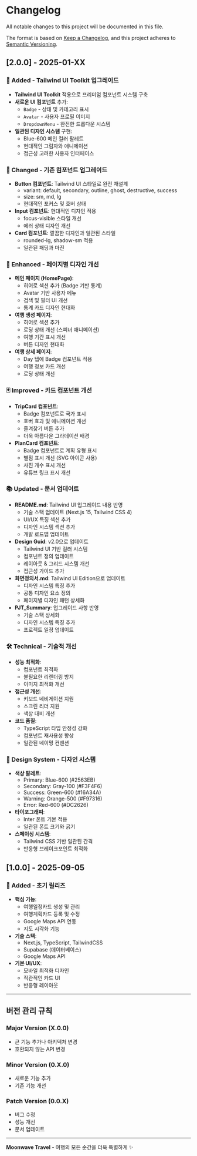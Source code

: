 # Changelog

All notable changes to this project will be documented in this file.

The format is based on [Keep a Changelog](https://keepachangelog.com/en/1.0.0/),
and this project adheres to [Semantic Versioning](https://semver.org/spec/v2.0.0.html).

## [2.0.0] - 2025-01-XX

### 🎨 Added - Tailwind UI Toolkit 업그레이드
- **Tailwind UI Toolkit** 적용으로 프리미엄 컴포넌트 시스템 구축
- **새로운 UI 컴포넌트** 추가:
  - `Badge` - 상태 및 카테고리 표시
  - `Avatar` - 사용자 프로필 이미지
  - `DropdownMenu` - 완전한 드롭다운 시스템
- **일관된 디자인 시스템** 구현:
  - Blue-600 메인 컬러 팔레트
  - 현대적인 그림자와 애니메이션
  - 접근성 고려한 사용자 인터페이스

### 🔄 Changed - 기존 컴포넌트 업그레이드
- **Button 컴포넌트**: Tailwind UI 스타일로 완전 재설계
  - variant: default, secondary, outline, ghost, destructive, success
  - size: sm, md, lg
  - 현대적인 포커스 및 호버 상태
- **Input 컴포넌트**: 현대적인 디자인 적용
  - focus-visible 스타일 개선
  - 에러 상태 디자인 개선
- **Card 컴포넌트**: 깔끔한 디자인과 일관된 스타일
  - rounded-lg, shadow-sm 적용
  - 일관된 패딩과 마진

### 🎯 Enhanced - 페이지별 디자인 개선
- **메인 페이지 (HomePage)**:
  - 히어로 섹션 추가 (Badge 기반 통계)
  - Avatar 기반 사용자 메뉴
  - 검색 및 필터 UI 개선
  - 통계 카드 디자인 현대화
- **여행 생성 페이지**:
  - 히어로 섹션 추가
  - 로딩 상태 개선 (스피너 애니메이션)
  - 여행 기간 표시 개선
  - 버튼 디자인 현대화
- **여행 상세 페이지**:
  - Day 탭에 Badge 컴포넌트 적용
  - 여행 정보 카드 개선
  - 로딩 상태 개선

### 🃏 Improved - 카드 컴포넌트 개선
- **TripCard 컴포넌트**:
  - Badge 컴포넌트로 국가 표시
  - 호버 효과 및 애니메이션 개선
  - 즐겨찾기 버튼 추가
  - 더욱 아름다운 그라데이션 배경
- **PlanCard 컴포넌트**:
  - Badge 컴포넌트로 계획 유형 표시
  - 별점 표시 개선 (SVG 아이콘 사용)
  - 사진 개수 표시 개선
  - 유튜브 링크 표시 개선

### 📚 Updated - 문서 업데이트
- **README.md**: Tailwind UI 업그레이드 내용 반영
  - 기술 스택 업데이트 (Next.js 15, Tailwind CSS 4)
  - UI/UX 특징 섹션 추가
  - 디자인 시스템 섹션 추가
  - 개발 로드맵 업데이트
- **Design Guid**: v2.0으로 업데이트
  - Tailwind UI 기반 컬러 시스템
  - 컴포넌트 정의 업데이트
  - 레이아웃 & 그리드 시스템 개선
  - 접근성 가이드 추가
- **화면정의서.md**: Tailwind UI Edition으로 업데이트
  - 디자인 시스템 특징 추가
  - 공통 디자인 요소 정의
  - 페이지별 디자인 패턴 상세화
- **PJT_Summary**: 업그레이드 사항 반영
  - 기술 스택 상세화
  - 디자인 시스템 특징 추가
  - 프로젝트 일정 업데이트

### 🛠 Technical - 기술적 개선
- **성능 최적화**:
  - 컴포넌트 최적화
  - 불필요한 리렌더링 방지
  - 이미지 최적화 개선
- **접근성 개선**:
  - 키보드 네비게이션 지원
  - 스크린 리더 지원
  - 색상 대비 개선
- **코드 품질**:
  - TypeScript 타입 안정성 강화
  - 컴포넌트 재사용성 향상
  - 일관된 네이밍 컨벤션

### 🎨 Design System - 디자인 시스템
- **색상 팔레트**:
  - Primary: Blue-600 (#2563EB)
  - Secondary: Gray-100 (#F3F4F6)
  - Success: Green-600 (#16A34A)
  - Warning: Orange-500 (#F97316)
  - Error: Red-600 (#DC2626)
- **타이포그래피**:
  - Inter 폰트 기본 적용
  - 일관된 폰트 크기와 굵기
- **스페이싱 시스템**:
  - Tailwind CSS 기반 일관된 간격
  - 반응형 브레이크포인트 최적화

## [1.0.0] - 2025-09-05

### 🚀 Added - 초기 릴리즈
- **핵심 기능**:
  - 여행일정카드 생성 및 관리
  - 여행계획카드 등록 및 수정
  - Google Maps API 연동
  - 지도 시각화 기능
- **기술 스택**:
  - Next.js, TypeScript, TailwindCSS
  - Supabase (데이터베이스)
  - Google Maps API
- **기본 UI/UX**:
  - 모바일 최적화 디자인
  - 직관적인 카드 UI
  - 반응형 레이아웃

---

## 버전 관리 규칙

### Major Version (X.0.0)
- 큰 기능 추가나 아키텍처 변경
- 호환되지 않는 API 변경

### Minor Version (0.X.0)
- 새로운 기능 추가
- 기존 기능 개선

### Patch Version (0.0.X)
- 버그 수정
- 성능 개선
- 문서 업데이트

---

**Moonwave Travel** - 여행의 모든 순간을 더욱 특별하게 ✨